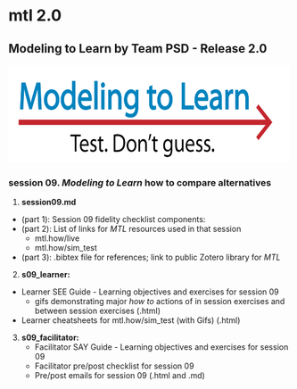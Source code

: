 # mtl 2.0

## Modeling to Learn by Team PSD - Release 2.0

<img src = "https://github.com/lzim/teampsd/blob/master/resources/logos/mtl_testdontguess_sm.png"
     height = "175" width = "650">

### session 09. *Modeling to Learn* how to **compare alternatives**

1. **session09.md**  
  - (part 1): Session 09 fidelity checklist components:
  - (part 2): List of links for *MTL* resources used in that session
    - mtl.how/live
    - mtl.how/sim_test
  - (part 3): .bibtex file for references; link to public Zotero library for *MTL*
2. **s09_learner:**
  - Learner SEE Guide - Learning objectives and exercises for session 09 
    - gifs demonstrating major *how to* actions of in session exercises and between session exercises (.html)
  - Learner cheatsheets for mtl.how/sim_test (with Gifs) (.html)
3. **s09_facilitator:**
   - Facilitator SAY Guide - Learning objectives and exercises for session 09
   - Facilitator pre/post checklist for session 09
   - Pre/post emails for session 09 (.html and .md)

